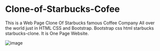 # Clone-of-Starbucks-Cofee
This is a Web Page Clone Of Starbucks famous Coffee Company All over the world just in HTML CSS and Bootstrap. Bootstrap css html starbucks starbucks-clone. It is One Page Website.

![image](https://github.com/Rohit-Jagadale/Clone-of-Starbucks-Cofee/assets/163968622/1cddf0d4-ba30-4630-abf0-bf9f48f6ccab)

